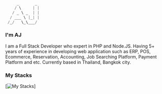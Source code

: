 ```dart
     _       _ 
    / \     | |
   / _ \ _  | |
  / ___ \ |_| |
 /_/   \_\___/            
```

### I'm AJ

I am a Full Stack Developer who expert in PHP and Node.JS. Having 5+ years of experience in developing web application such as ERP, POS, Ecommerce, Reservation, Accounting, Job Searching Platform, Payment Platform and etc. Currently based in Thailand, Bangkok city.

### My Stacks

[![My Stacks](https://skillicons.dev/icons?i=php,nodejs,ts,js,react,vue,flutter,dart,mysql,postgres,redis,workers,tailwind,git,figma,nuxtjs,cloudflare,docker,mongodb,aws)]
